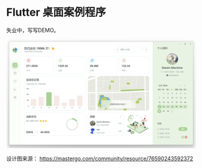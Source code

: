 # Flutter 桌面案例程序

失业中，写写DEMO。

<img src="https://raw.githubusercontent.com/944095635/Flutter-Desktop/master/builds/demo.png">


设计图来源：
https://mastergo.com/community/resource/76590243592372
